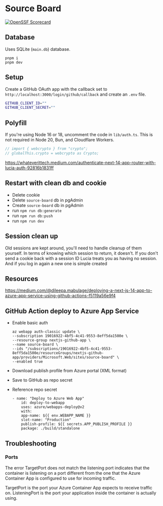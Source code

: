 # Source Board

[![OpenSSF Scorecard](https://api.scorecard.dev/projects/github.com/dfberry/source-board/badge)](https://scorecard.dev/viewer/?uri=github.com/dfberry/source-board)

## Database

Uses SQLite (`main.db`) database.

```
pnpm i
pnpm dev
```

## Setup

Create a GitHub OAuth app with the callback set to `http://localhost:3000/login/github/callback` and create an `.env` file.

```bash
GITHUB_CLIENT_ID=""
GITHUB_CLIENT_SECRET=""
```

## Polyfill

If you're using Node 16 or 18, uncomment the code in `lib/auth.ts`. This is not required in Node 20, Bun, and Cloudflare Workers.

```ts
// import { webcrypto } from "crypto";
// globalThis.crypto = webcrypto as Crypto;
```

https://whateverittech.medium.com/authenticate-next-14-app-router-with-lucia-auth-92816b1831ff

## Restart with clean db and cookie

- Delete cookie
- Delete `source-board` db in pgAdmin
- Create `source-board` db in pgAdmin
- run `npm run db:generate`
- run `npm run db:push`
- run `npm run dev`

## Session clean up

Old sessions are kept around, you'll need to handle cleanup of them yourself. In terms of knowing which session to return, it doesn't. If you don't send a cookie back with a session ID Lucia treats you as having no session. And if you log in again a new one is simple created

## Resources

https://medium.com/@dileepa.mabulage/deploying-a-next-js-14-app-to-azure-app-service-using-github-actions-f5119a56e9f4

## GitHub Action deploy to Azure App Service

- Enable basic auth

  ```
  az webapp auth-classic update \
  --subscription 19016922-4bf5-4c41-9553-8eff5da1500e \
  --resource-group nextjs-github-app \
  --name source-board \
  --ids "/subscriptions/19016922-4bf5-4c41-9553-8eff5da1500e/resourceGroups/nextjs-github-app/providers/Microsoft.Web/sites/source-board" \
  --enabled true
  ```

- Download publish profile from Azure portal (XML format)
- Save to GitHub as repo secret
- Reference repo secret

  ```
  - name: "Deploy to Azure Web App"
      id: deploy-to-webapp
      uses: azure/webapps-deploy@v2
      with:
      app-name: ${{ env.WEBAPP_NAME }}
      slot-name: "Production"
      publish-profile: ${{ secrets.APP_PUBLISH_PROFILE }}
      package: ./build/standalone
  ```

## Troubleshooting

### Ports

The error TargetPort does not match the listening port indicates that the container is listening on a port different from the one that the Azure Container App is configured to use for incoming traffic.

TargetPort is the port your Azure Container App expects to receive traffic on.
ListeningPort is the port your application inside the container is actually using.
